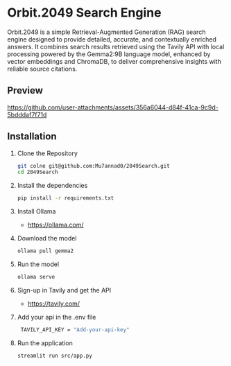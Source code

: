 # Orbit.2049 Search Engine
Orbit.2049 is a simple Retrieval-Augmented Generation (RAG) search engine designed to provide detailed, accurate, and contextually enriched answers. It combines search results retrieved using the Tavily API with local processing powered by the Gemma2:9B language model, enhanced by vector embeddings and ChromaDB, to deliver comprehensive insights with reliable source citations.

## Preview
https://github.com/user-attachments/assets/356a6044-d84f-41ca-9c9d-5bdddaf7f71d


## Installation
1. Clone the Repository
    ```sh
    git colne git@github.com:Mu7annad0/2049Search.git
    cd 2049Search
    ```

2. Install the dependencies
    ```sh
    pip install -r requirements.txt
    ```

3. Install Ollama
    * https://ollama.com/

4. Download the model
    ```sh
    ollama pull gemma2
    ```

5. Run the model
    ```sh
    ollama serve
    ```

6. Sign-up in Tavily and get the API
   * https://tavily.com/

7. Add your api in the .env file
   ```sh
    TAVILY_API_KEY = "Add-your-api-key"
    ```

8. Run the application
    ```sh
    streamlit run src/app.py
    ```
